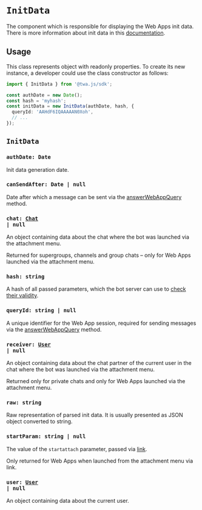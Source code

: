 # `InitData`

[user-ref]: https://github.com/Telegram-Web-Apps/twa/blob/master/packages/init-data/src/types.ts#L5
[chat-ref]: https://github.com/Telegram-Web-Apps/twa/blob/master/packages/init-data/src/types.ts#L55

The component which is responsible for displaying the Web Apps init data. There is more information about init data in this
[documentation](../../../launch-params/init-data.mdx).

## Usage

This class represents object with readonly properties. To create its new instance, a developer could use the class constructor as follows:

```typescript
import { InitData } from '@twa.js/sdk';

const authDate = new Date();
const hash = 'myhash';
const initData = new InitData(authDate, hash, {
  queryId: 'AAHdF6IQAAAAAN0Xoh',
  // ...
});
```

## `InitData`

### `authDate: Date`

Init data generation date.

### `canSendAfter: Date | null`

Date after which a message can be sent via the [answerWebAppQuery](https://core.telegram.org/bots/api#answerwebappquery) method.

### <code>chat: [Chat][chat-ref] | null</code>

An object containing data about the chat where the bot was launched via the attachment menu. 

Returned for supergroups, channels and group chats – only for Web Apps launched via the attachment menu.

### `hash: string`

A hash of all passed parameters, which the bot server can use to [check their validity](https://core.telegram.org/bots/webapps#validating-data-received-via-the-web-app).

### `queryId: string | null`

A unique identifier for the Web App session, required for sending messages via the [answerWebAppQuery](https://core.telegram.org/bots/api#answerwebappquery) method.

### <code>receiver: [User][user-ref] | null</code>

An object containing data about the chat partner of the current user in the chat where the bot was launched via the attachment menu. 

Returned only for private chats and only for Web Apps launched via the attachment menu.

### `raw: string`

Raw representation of parsed init data. It is usually presented as JSON object converted to string.

### `startParam: string | null`

The value of the `startattach` parameter, passed via [link](https://core.telegram.org/bots/webapps#adding-bots-to-the-attachment-menu). 

Only returned for Web Apps when launched from the attachment menu via link.

### <code>user: [User][user-ref] | null</code>

An object containing data about the current user.